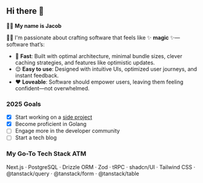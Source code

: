 ## Hi there 👋  

🙋‍♂️ **My name is Jacob**  

👨‍💻 I'm passionate about crafting software that feels like ✨ **magic** ✨—software that’s:  
- 🚀 **Fast**: Built with optimal architecture, minimal bundle sizes, clever caching strategies, and features like optimistic updates.  
- 😌 **Easy to use**: Designed with intuitive UIs, optimized user journeys, and instant feedback.  
- ❤️ **Loveable**: Software should empower users, leaving them feeling confident—not overwhelmed.

### 2025 Goals
- [x] Start working on a [side project](https://github.com/JacobSchroder/taskalendar)
- [x] Become proficient in Golang
- [ ] Engage more in the developer community
- [ ] Start a tech blog

### My Go-To Tech Stack ATM  
Next.js · PostgreSQL · Drizzle ORM · Zod · tRPC · shadcn/UI · Tailwind CSS · @tanstack/query · @tanstack/form · @tanstack/table
